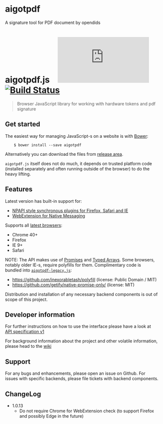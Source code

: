 # aigotpdf
A signature tool for PDF document by opendids

# aigotpdf.js &nbsp;&nbsp; [![Bower version](https://github.com/leoztalk/aigotpdf/README.md)](https://github.com/leoztalk/aigotpdf/README.md) [![Build Status](https://github.com/leoztalk/aigotpdf/aigotpdf.js.svg?branch=master)](https://github.com/leoztalk/aigotpdf/aigotpdf.js)
> Browser JavaScript library for working with hardware tokens and pdf signature

## Get started

The easiest way for managing JavaScript-s on a website is with [Bower](https://github.com/leoztalk/aigotpdf/):

        $ bower install --save aigotpdf

Alternatively you can download the files from [release area](https://github.com/leoztalk/aigotpdf/aigotpdf.js/releases).

`aigotpdf.js` itself does not do much, it depends on trusted platform code (installed separately and often running outside of the browser) to do the heavy lifting. 

## Features

Latest version has built-in support for:
- [NPAPI style synchronous plugins for Firefox, Safari and IE](https://github.com/leoztalk/aigotpdf/aigotpdf/install)
- [WebExtension for Native Messaging](https://github.com/leoztalk/aigotpdf/aigotpdf/chrome_install)

Supports all [latest browsers](http://github.com/leoztalk/aigotpdf/aigotpdf/):
- Chrome 40+
- Firefox
- IE 9+
- Safari

NOTE: The API makes use of [Promises](http://caniuse.com/#feat=promises) and [Typed Arrays](http://caniuse.com/#feat=typedarrays). Some browsers, notably older IE-s, require polyfills for them. Complimentary code is bundled into [`aigotpdf-legacy.js`](aigotpdf-legacy.js):
  - https://github.com/inexorabletash/polyfill (license: Public Domain / MIT)
  - https://github.com/getify/native-promise-only/ (license: MIT)

Distribution and installation of any necessary backend components is out of scope of this project.

## Developer information 
For further instructions on how to use the interface please have a look at [API specification v1](https://github.com/leoztalk/aigotpdf/aigotpdf.js/wiki/API)

For background information about the project and other volatile information, please head to the [wiki](https://github.com/leoztalk/aigotpdf/aigotpdf.js/wiki#eid-web-tf)

## Support

For any bugs and enhancements, please open an issue on Github. For issues with specific backends, please file tickets with backend components.

## ChangeLog
- 1.0.13
  - Do not require Chrome for WebExtension check (to support Firefox and possibly Edge in the future)
